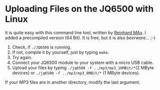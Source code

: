 # Uploading Files on the JQ6500 with Linux

It is quite easy with this command line tool, written by [Reinhard MAx](https://chiselapp.com/user/rmax/repository/jq6500/info/c1573d3e82fb9bb3).  I added a precompiled version (64 Bit). It is free, but it is also *beerware*... ;-)  

1. Check, if ``` ./JQ6500 ``` is running.  
2. If not, compile it by yourself, just by typing ``` make ```. 
3. Try again.
4. Connect your JQ6500 module to your system with a micro USB cable.  
5. Upload your files by typing ``` ./jq6500 -f ../mp3/mp3_16MBit/* ```(2 MByte devices)  or ``` ./jq6500 -f ../mp3/mp3_8MBit/* ``` (1 MByte devices).  

If your MP3 files are in another directory, modify the last argument.  

